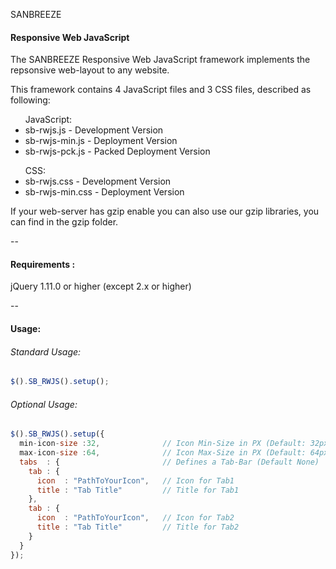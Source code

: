 SANBREEZE
#### Responsive Web JavaScript

The SANBREEZE Responsive Web JavaScript framework implements the repsonsive web-layout to any website.

This framework contains 4 JavaScript files and 3 CSS files, described as following:

<ul>JavaScript:
<li>sb-rwjs.js - Development Version</li>
<li>sb-rwjs-min.js - Deployment Version</li>
<li>sb-rwjs-pck.js - Packed Deployment Version</li>
</ul>

<ul>CSS:
<li>sb-rwjs.css - Development Version</li>
<li>sb-rwjs-min.css - Deployment Version</li>
</ul>

If your web-server has gzip enable you can also use our gzip libraries, you can find in the gzip folder.

--

#### Requirements  :
  jQuery 1.11.0 or higher (except 2.x or higher)

--

#### Usage:
###### Standard Usage:
``` javascript
$().SB_RWJS().setup();
```

###### Optional Usage:
```javascript
$().SB_RWJS().setup({
  min-icon-size :32,              // Icon Min-Size in PX (Default: 32px)
  max-icon-size :64,              // Icon Max-Size in PX (Default: 64px)
  tabs  : {                       // Defines a Tab-Bar (Default None)
    tab : {
      icon  : "PathToYourIcon",   // Icon for Tab1
      title : "Tab Title"         // Title for Tab1
    },
    tab : {
      icon  : "PathToYourIcon",   // Icon for Tab2
      title : "Tab Title"         // Title for Tab2
    }
  }
});
```

